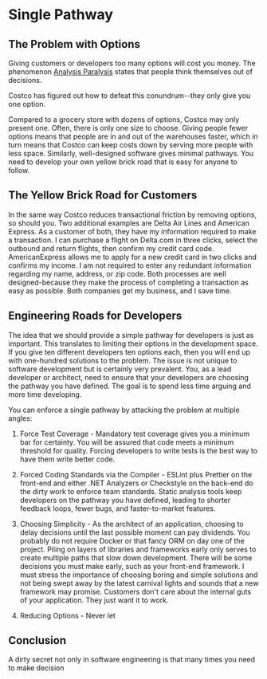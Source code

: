 # Single Pathway

## The Problem with Options

Giving customers or developers too many options will cost you money. The phenomenon [Analysis Paralysis](https://en.wikipedia.org/wiki/Analysis_paralysis) states that people think themselves out of decisions.

Costco has figured out how to defeat this conundrum--they only give you one option.

Compared to a grocery store with dozens of options, Costco may only present one. Often, there is only one size to choose. Giving people fewer options means that people are in and out of the warehouses faster, which in turn means that Costco can keep costs down by serving more people with less space. Similarly, well-designed software gives minimal pathways. You need to develop your own yellow brick road that is easy for anyone to follow.

## The Yellow Brick Road for Customers

In the same way Costco reduces transactional friction by removing options, so should you. Two additional examples are Delta Air Lines and American Express. As a customer of both, they have my information required to make a transaction. I can purchase a flight on Delta.com in three clicks, select the outbound and return flights, then confirm my credit card code. AmericanExpress allows me to apply for a new credit card in two clicks and confirms my income. I am not required to enter any redundant information regarding my name, address, or zip code. Both processes are well designed-because they make the process of completing a transaction as easy as possible. Both companies get my business, and I save time.

## Engineering Roads for Developers

The idea that we should provide a simple pathway for developers is just as important. This translates to limiting their options in the development space. If you give ten different developers ten options each, then you will end up with one-hundred solutions to the problem. The issue is not unique to software development but is certainly very prevalent. You, as a lead developer or architect, need to ensure that your developers are choosing the pathway you have defined. The goal is to spend less time arguing and more time developing.

You can enforce a single pathway by attacking the problem at multiple angles:

1. Force Test Coverage - Mandatory test coverage gives you a minimum bar for certainty. You will be assured that code meets a minimum threshold for quality. Forcing developers to write tests is the best way to have them write better code.

2. Forced Coding Standards via the Compiler - ESLint plus Prettier on the front-end and either .NET Analyzers or Checkstyle on the back-end do the dirty work to enforce team standards. Static analysis tools keep developers on the pathway you have defined, leading to shorter feedback loops, fewer bugs, and faster-to-market features.

3. Choosing Simplicity - As the architect of an application, choosing to delay decisions until the last possible moment can pay dividends. You probably do not require Docker or that fancy ORM on day one of the project. Piling on layers of libraries and frameworks early only serves to create multiple paths that slow down development. There will be some decisions you must make early, such as your front-end framework. I must stress the importance of choosing boring and simple solutions and not being swept away by the latest carnival lights and sounds that a new framework may promise. Customers don't care about the internal guts of your application. They just want it to work.

4. Reducing Options - Never let 

## Conclusion

A dirty secret not only in software engineering is that many times you need to make decision